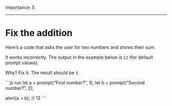 importance: 5

---

# Fix the addition

Here’s a code that asks the user for two numbers and shows their sum.

It works incorrectly. The output in the example below is `12` (for default prompt values).

Why? Fix it. The result should be `3`.

\`\`\`js run let a = prompt(“First number?”, 1); let b = prompt(“Second number?”, 2);

alert(a + b); // 12 \`\`\`
